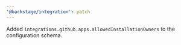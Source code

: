 ```yaml
---
'@backstage/integration': patch
---
```


Added `integrations.github.apps.allowedInstallationOwners` to the configuration schema.
